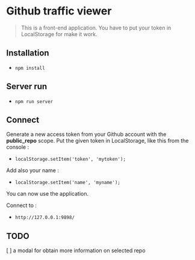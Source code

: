# Github traffic viewer

> This is a front-end application. You have to put your token in LocalStorage for make it work.

## Installation

* `npm install`

## Server run

* `npm run server`

## Connect

Generate a new access token from your Github account with the **public_repo** scope. Put the given token in LocalStorage, like this from the console :

* `localStorage.setItem('token', 'mytoken');`

Add also your name :

* `localStorage.setItem('name', 'myname');`

You can now use the application.

Connect to :

* `http://127.0.0.1:9898/`

## TODO

[ ] a modal for obtain more information on selected repo
